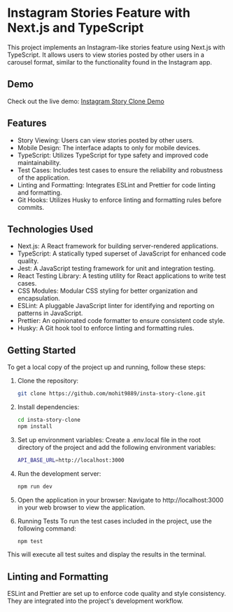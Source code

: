 # Instagram Stories Feature with Next.js and TypeScript

This project implements an Instagram-like stories feature using Next.js with TypeScript. It allows users to view stories posted by other users in a carousel format, similar to the functionality found in the Instagram app.

## Demo

Check out the live demo: [Instagram Story Clone Demo](https://insta-story-clone-ten.vercel.app/)

## Features

- Story Viewing: Users can view stories posted by other users.
- Mobile Design: The interface adapts to only for mobile devices.
- TypeScript: Utilizes TypeScript for type safety and improved code maintainability.
- Test Cases: Includes test cases to ensure the reliability and robustness of the application.
- Linting and Formatting: Integrates ESLint and Prettier for code linting and formatting.
- Git Hooks: Utilizes Husky to enforce linting and formatting rules before commits.

## Technologies Used

- Next.js: A React framework for building server-rendered applications.
- TypeScript: A statically typed superset of JavaScript for enhanced code quality.
- Jest: A JavaScript testing framework for unit and integration testing.
- React Testing Library: A testing utility for React applications to write test cases.
- CSS Modules: Modular CSS styling for better organization and encapsulation.
- ESLint: A pluggable JavaScript linter for identifying and reporting on patterns in JavaScript.
- Prettier: An opinionated code formatter to ensure consistent code style.
- Husky: A Git hook tool to enforce linting and formatting rules.

## Getting Started

To get a local copy of the project up and running, follow these steps:

1. Clone the repository:

   ```bash
   git clone https://github.com/mohit9889/insta-story-clone.git
   ```

2. Install dependencies:

   ```bash
   cd insta-story-clone
   npm install
   ```

3. Set up environment variables:
   Create a .env.local file in the root directory of the project and add the following environment variables:

   ```bash
   API_BASE_URL=http://localhost:3000
   ```

4. Run the development server:

   ```bash
   npm run dev
   ```

5. Open the application in your browser:
   Navigate to http://localhost:3000 in your web browser to view the application.

6. Running Tests
   To run the test cases included in the project, use the following command:

   ```bash
   npm test
   ```

This will execute all test suites and display the results in the terminal.

## Linting and Formatting

ESLint and Prettier are set up to enforce code quality and style consistency. They are integrated into the project's development workflow.
